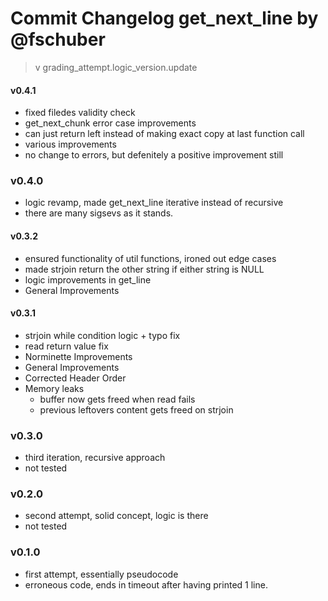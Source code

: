 # Commit Changelog get_next_line by @fschuber

> v grading_attempt.logic_version.update

#### v0.4.1
- fixed filedes validity check
- get_next_chunk error case improvements
- can just return left instead of making exact copy at last function call
- various improvements
- no change to errors, but defenitely a positive improvement still

### v0.4.0
- logic revamp, made get_next_line iterative instead of recursive
- there are many sigsevs as it stands.

#### v0.3.2
- ensured functionality of util functions, ironed out edge cases
- made strjoin return the other string if either string is NULL
- logic improvements in get_line
- General Improvements

#### v0.3.1
- strjoin while condition logic + typo fix
- read return value fix
- Norminette Improvements
- General Improvements
- Corrected Header Order
- Memory leaks
	- buffer now gets freed when read fails
	- previous leftovers content gets freed on strjoin

### v0.3.0
- third iteration, recursive approach
- not tested

### v0.2.0
- second attempt, solid concept, logic is there
- not tested

### v0.1.0
- first attempt, essentially pseudocode
- erroneous code, ends in timeout after having printed 1 line.
